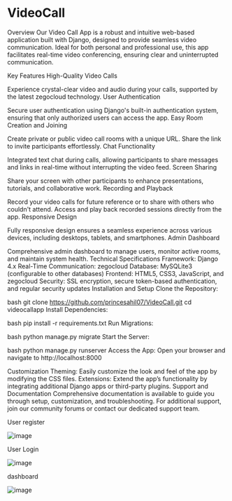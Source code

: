 # VideoCall

Overview
Our Video Call App is a robust and intuitive web-based application built with Django, designed to provide seamless video communication. Ideal for both personal and professional use, this app facilitates real-time video conferencing, ensuring clear and uninterrupted communication.

Key Features
High-Quality Video Calls

Experience crystal-clear video and audio during your calls, supported by the latest zegocloud technology.
User Authentication

Secure user authentication using Django's built-in authentication system, ensuring that only authorized users can access the app.
Easy Room Creation and Joining

Create private or public video call rooms with a unique URL. Share the link to invite participants effortlessly.
Chat Functionality

Integrated text chat during calls, allowing participants to share messages and links in real-time without interrupting the video feed.
Screen Sharing

Share your screen with other participants to enhance presentations, tutorials, and collaborative work.
Recording and Playback

Record your video calls for future reference or to share with others who couldn't attend. Access and play back recorded sessions directly from the app.
Responsive Design

Fully responsive design ensures a seamless experience across various devices, including desktops, tablets, and smartphones.
Admin Dashboard

Comprehensive admin dashboard to manage users, monitor active rooms, and maintain system health.
Technical Specifications
Framework: Django 4.x
Real-Time Communication: zegocloud
Database: MySQLite3 (configurable to other databases)
Frontend: HTML5, CSS3, JavaScript, and zegocloud
Security: SSL encryption, secure token-based authentication, and regular security updates
Installation and Setup
Clone the Repository:

bash
git clone https://github.com/princesahil07/VideoCall.git
cd videocallapp
Install Dependencies:

bash
pip install -r requirements.txt
Run Migrations:

bash
python manage.py migrate
Start the Server:

bash
python manage.py runserver
Access the App:
Open your browser and navigate to http://localhost:8000

Customization
Theming: Easily customize the look and feel of the app by modifying the CSS files.
Extensions: Extend the app’s functionality by integrating additional Django apps or third-party plugins.
Support and Documentation
Comprehensive documentation is available to guide you through setup, customization, and troubleshooting.
For additional support, join our community forums or contact our dedicated support team.

User register

![image](https://github.com/princesahil07/VideoCall/assets/97822056/2ec30f35-4b95-47d4-a831-96f0badac12a)

User Login

![image](https://github.com/princesahil07/VideoCall/assets/97822056/5e342224-35eb-4e6d-94fc-eba1ba5b805f)


dashboard

![image](https://github.com/princesahil07/VideoCall/assets/97822056/6b26f9ea-2fd6-40e3-a546-3f4e36ebdcb8)


